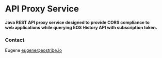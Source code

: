 # API Proxy Service

#### Java REST API proxy service designed to provide CORS compliance to web applications while querying EOS History API with subscription token.

### Contact 

Eugene eugene@eostribe.io 





